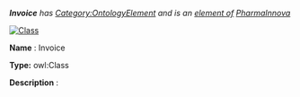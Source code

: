 ___Invoice__ 
 has
 [Category:OntologyElement](../../Category/OntologyElement "Category:OntologyElement") 
 and is an
 [element of](../../Property/ElementOf "Property:ElementOf") 
[PharmaInnova](../../Submissions/PharmaInnova "Submissions:PharmaInnova")_




  





[![Class](../../images/thumb/2/27/Class.gif/45px-Class.gif)](../../Image/Class.gif "Class")


__Name__ 
 : Invoice
 



__Type:__ 
 owl:Class
 



__Description__ 
 :